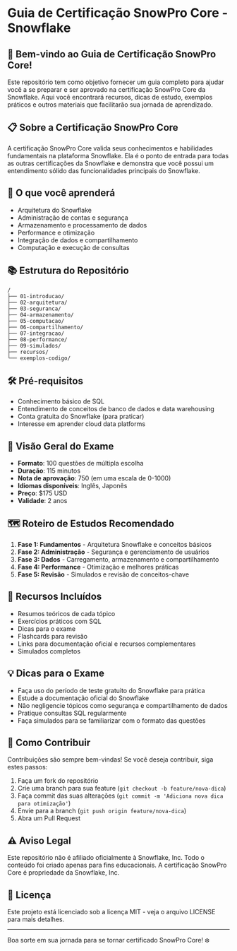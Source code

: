 # Guia de Certificação SnowPro Core - Snowflake

## 🚀 Bem-vindo ao Guia de Certificação SnowPro Core!

Este repositório tem como objetivo fornecer um guia completo para ajudar você a se preparar e ser aprovado na certificação SnowPro Core da Snowflake. Aqui você encontrará recursos, dicas de estudo, exemplos práticos e outros materiais que facilitarão sua jornada de aprendizado.

## 📋 Sobre a Certificação SnowPro Core

A certificação SnowPro Core valida seus conhecimentos e habilidades fundamentais na plataforma Snowflake. Ela é o ponto de entrada para todas as outras certificações da Snowflake e demonstra que você possui um entendimento sólido das funcionalidades principais do Snowflake.

## 🎯 O que você aprenderá

- Arquitetura do Snowflake
- Administração de contas e segurança
- Armazenamento e processamento de dados
- Performance e otimização
- Integração de dados e compartilhamento
- Computação e execução de consultas

## 📚 Estrutura do Repositório

```
/
├── 01-introducao/
├── 02-arquitetura/
├── 03-seguranca/
├── 04-armazenamento/
├── 05-computacao/
├── 06-compartilhamento/
├── 07-integracao/
├── 08-performance/
├── 09-simulados/
├── recursos/
└── exemplos-codigo/
```

## 🛠️ Pré-requisitos

- Conhecimento básico de SQL
- Entendimento de conceitos de banco de dados e data warehousing
- Conta gratuita do Snowflake (para praticar)
- Interesse em aprender cloud data platforms

## 📝 Visão Geral do Exame

- **Formato**: 100 questões de múltipla escolha
- **Duração**: 115 minutos
- **Nota de aprovação**: 750 (em uma escala de 0-1000)
- **Idiomas disponíveis**: Inglês, Japonês
- **Preço**: $175 USD
- **Validade**: 2 anos

## 🗺️ Roteiro de Estudos Recomendado

1. **Fase 1: Fundamentos** - Arquitetura Snowflake e conceitos básicos
2. **Fase 2: Administração** - Segurança e gerenciamento de usuários
3. **Fase 3: Dados** - Carregamento, armazenamento e compartilhamento
4. **Fase 4: Performance** - Otimização e melhores práticas
5. **Fase 5: Revisão** - Simulados e revisão de conceitos-chave

## 📖 Recursos Incluídos

- Resumos teóricos de cada tópico
- Exercícios práticos com SQL
- Dicas para o exame
- Flashcards para revisão
- Links para documentação oficial e recursos complementares
- Simulados completos

## 💡 Dicas para o Exame

- Faça uso do período de teste gratuito do Snowflake para prática
- Estude a documentação oficial do Snowflake
- Não negligencie tópicos como segurança e compartilhamento de dados
- Pratique consultas SQL regularmente
- Faça simulados para se familiarizar com o formato das questões

## 🤝 Como Contribuir

Contribuições são sempre bem-vindas! Se você deseja contribuir, siga estes passos:

1. Faça um fork do repositório
2. Crie uma branch para sua feature (`git checkout -b feature/nova-dica`)
3. Faça commit das suas alterações (`git commit -m 'Adiciona nova dica para otimização'`)
4. Envie para a branch (`git push origin feature/nova-dica`)
5. Abra um Pull Request

## ⚠️ Aviso Legal

Este repositório não é afiliado oficialmente à Snowflake, Inc. Todo o conteúdo foi criado apenas para fins educacionais. A certificação SnowPro Core é propriedade da Snowflake, Inc.

## 📄 Licença

Este projeto está licenciado sob a licença MIT - veja o arquivo LICENSE para mais detalhes.

---

Boa sorte em sua jornada para se tornar certificado SnowPro Core! ❄️
